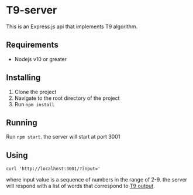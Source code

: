 # T9-server

This is an Express.js api that implements T9 algorithm.

## Requirements
- Nodejs v10 or greater

## Installing
1. Clone the project
2. Navigate to the root directory of the project
3. Run `npm install`

## Running
Run `npm start`. the server will start at port 3001

## Using
```
curl 'http://localhost:3001/?input='
```
where input value is a sequence of numbers in the range of 2-9.
the server will respond with a list of words that correspond to [T9 output](https://en.wikipedia.org/wiki/T9_(predictive_text)).
